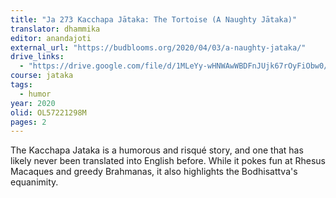 ```yaml
---
title: "Ja 273 Kacchapa Jātaka: The Tortoise (A Naughty Jātaka)"
translator: dhammika
editor: anandajoti
external_url: "https://budblooms.org/2020/04/03/a-naughty-jataka/"
drive_links:
  - "https://drive.google.com/file/d/1MLeYy-wHNWAwWBDFnJUjk67rOyFiObw0/view?usp=sharing"
course: jataka
tags:
  - humor
year: 2020
olid: OL57221298M
pages: 2
---
```


The Kacchapa Jataka is a humorous and risqué story, and one that has likely never been translated into English before. While it pokes fun at Rhesus Macaques and greedy Brahmanas, it also highlights the Bodhisattva's equanimity.
